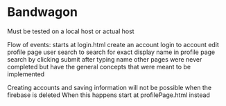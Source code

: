 # Bandwagon

Must be tested on a local host or actual host

Flow of events:
starts at login.html
create an account
login to account
edit profile page
user search to search for exact display name in profile page
search by clicking submit after typing name
other pages were never completed but have the general concepts that were meant to be implemented

Creating accounts and saving information will not be possible when the firebase is deleted
When this happens start at profilePage.html instead
